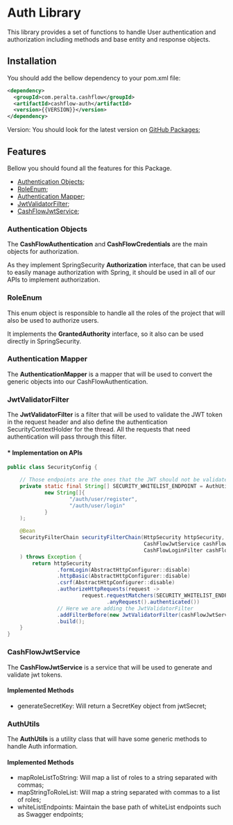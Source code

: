 # Auth Library

This library provides a set of functions to handle User authentication and authorization
including methods and base entity and response objects.

## Installation

You should add the bellow dependency to your pom.xml file:

```xml
<dependency>
  <groupId>com.peralta.cashflow</groupId>
  <artifactId>cashflow-auth</artifactId>
  <version>{{VERSION}}</version>
</dependency>
```

Version: You should look for the latest version on [GitHub Packages](https://github.com/Peralta-CashFlow/CashFlow-Libraries/packages/2432218);

## Features

Bellow you should found all the features for this Package.

- [Authentication Objects](#authentication-objects);
- [RoleEnum](#roleenum);
- [Authentication Mapper](#authentication-mapper);
- [JwtValidatorFilter](#jwtvalidatorfilter);
- [CashFlowJwtService](#cashflowjwtservice);

### Authentication Objects

The __CashFlowAuthentication__ and __CashFlowCredentials__ are the main objects for authorization. 

As they implement SpringSecurity __Authorization__ interface, that can be used to easily manage authorization with Spring,
it should be used in all of our APIs to implement authorization.

### RoleEnum

This enum object is responsible to handle all the roles of the project that will also be used to authorize users.

It implements the __GrantedAuthority__ interface, so it also can be used directly in SpringSecurity.

### Authentication Mapper

The __AuthenticationMapper__ is a mapper that will be used to convert the generic objects into our CashFlowAuthentication.

### JwtValidatorFilter

The __JwtValidatorFilter__ is a filter that will be used to validate the JWT token in the request header and 
also define the authentication SecurityContextHolder for the thread.
All the requests that need authentication will pass through this filter.

#### * Implementation on APIs

```java
public class SecurityConfig {

    // Those endpoints are the ones that the JWT should not be validated.
    private static final String[] SECURITY_WHITELIST_ENDPOINT = AuthUtils.whiteListEndpoints(
            new String[]{
                    "/auth/user/register",
                    "/auth/user/login"
            }
    );

    @Bean
    SecurityFilterChain securityFilterChain(HttpSecurity httpSecurity,
                                            CashFlowJwtService cashFlowJwtService,
                                            CashFlowLoginFilter cashFlowLoginFilter
    ) throws Exception {
        return httpSecurity
                .formLogin(AbstractHttpConfigurer::disable)
                .httpBasic(AbstractHttpConfigurer::disable)
                .csrf(AbstractHttpConfigurer::disable)
                .authorizeHttpRequests(request ->
                        request.requestMatchers(SECURITY_WHITELIST_ENDPOINT).permitAll()
                                .anyRequest().authenticated())
                // Here we are adding the JwtValidatorFilter
                .addFilterBefore(new JwtValidatorFilter(cashFlowJwtService, SECURITY_WHITELIST_ENDPOINT), UsernamePasswordAuthenticationFilter.class)
                .build();
    }
}
```

### CashFlowJwtService

The __CashFlowJwtService__ is a service that will be used to generate and validate jwt tokens.

#### Implemented Methods

- generateSecretKey: Will return a SecretKey object from jwtSecret;

### AuthUtils

The __AuthUtils__ is a utility class that will have some generic methods to handle Auth information.

#### Implemented Methods

- mapRoleListToString: Will map a list of roles to a string separated with commas;
- mapStringToRoleList: Will map a string separated with commas to a list of roles;
- whiteListEndpoints: Maintain the base path of whiteList endpoints such as Swagger endpoints;